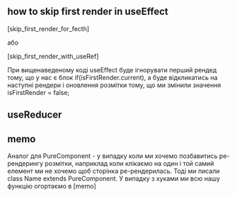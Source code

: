 ## how to skip first render in useEffect

[skip_first_render_for_fecth]

<!-- useEffect(() => {
  if(query === '') {
    return;
  }

  fetch().then().then()...
}) -->

або

<!-- if(!query) {
  return;
} -->

[skip_first_render_with_useRef]

<!-- const isFirstRender = useRef(true);

useEffect(() => {
if(isFirstRender.current) {
  isFirstRender.current = false;
  return;
}
  // next code
}) -->

При вищенаведеному коді useEffect буде ігнорувати перший рендед тому, що у нас є
блок if(isFirstRender.current), а буде відкликатись на наступні рендери і
оновлення розмітки тому, що ми змінили значення isFirstRender = false;

## useReducer

<!-- const [state, dispatch] = useReducer(reducer, initialState, init);

function countReducer(state, action) {
  if(action.type === 'increment') {
    return state + action.payload
  }

  else if(action.type === 'decrement') {
    return state - action.payload
  }

  else {
    thwor new Error(`Unsupported action type ${action.type}`)
  }
}

const [count, dispatch] = useReducer(countReducer, 0);

<button type="button" onClick={() => dispatch({type: 'increment', payload: 1})}>
  Увеличить
</button>

<button type="button" onClick={() => dispatch({type: 'decrement', payload: 1})}>
  Уменьшить
</button>
-->

## memo

Аналог для PureComponent - у випадку коли ми хочемо позбавитись ре-рендерингу
розмітки, наприклад коли клікаємо на один і той самий елемент ми не хочемо щоб
сторінка ре-рендерилась. Тоді ми писали class Name extends PureComponent. У
випадку з хуками ми всю нашу функцію огортаємо в [memo]

<!-- export const ColorPicker = memo(() => {

}) -->

##
